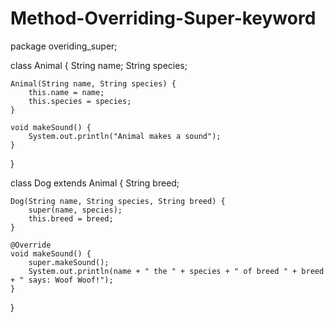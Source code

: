 # Method-Overriding-Super-keyword
package overiding_super;

class Animal {
    String name;
    String species;
    
    Animal(String name, String species) {
        this.name = name;
        this.species = species;
    }
    
    void makeSound() {
        System.out.println("Animal makes a sound");
    }
}

class Dog extends Animal {
    String breed;
    
    Dog(String name, String species, String breed) {
        super(name, species);
        this.breed = breed;
    }
    
    @Override
    void makeSound() {
        super.makeSound();
        System.out.println(name + " the " + species + " of breed " + breed + " says: Woof Woof!");
    }
}

